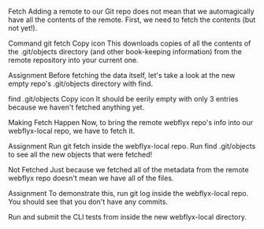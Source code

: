 Fetch
Adding a remote to our Git repo does not mean that we automagically have all the contents of the remote. First, we need to fetch the contents (but not yet!).

Command
git fetch
Copy icon
This downloads copies of all the contents of the .git/objects directory (and other book-keeping information) from the remote repository into your current one.

Assignment
Before fetching the data itself, let's take a look at the new empty repo's .git/objects directory with find.

find .git/objects
Copy icon
It should be eerily empty with only 3 entries because we haven't fetched anything yet.

Making Fetch Happen
Now, to bring the remote webflyx repo's info into our webflyx-local repo, we have to fetch it.

Assignment
Run git fetch inside the webflyx-local repo.
Run find .git/objects to see all the new objects that were fetched!

Not Fetched
Just because we fetched all of the metadata from the remote webflyx repo doesn't mean we have all of the files.

Assignment
To demonstrate this, run git log inside the webflyx-local repo. You should see that you don't have any commits.

Run and submit the CLI tests from inside the new webflyx-local directory.


